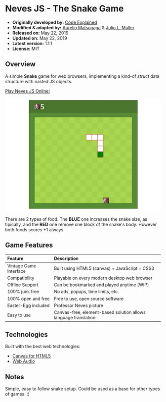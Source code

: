 
# Neves JS - The Snake Game

- **Originally developed by:** [Code Explained](https://github.com/CodeExplainedRepo/Snake-JavaScript)
- **Modified & adapted by:** [Aurelio Matsunaga](https://github.com/aureliomatsunaga) & [Julio L. Muller](https://github.com/juliolmuller)
- **Released on:** May 22, 2019
- **Updated on:** May 22, 2019
- **Latest version:** 1.1.1
- **License:** MIT

## Overview

A simple **Snake** game for web browsers, implementing a kind-of *struct* data structure with nasted JS objects.

[Play Neves JS Online!](https://snake.jjsolutions.net/)

![Neves JS - The Snake Game Screencap](img/game-overview.jpg)

There are 2 types of food. The **BLUE** one increases the snake size, as tipically, and the **RED** one remove one block of the snake's body. However both foods scores +1 always.

## Game Features

| Feature                | Description |
| :--------------------- | :---------- |
| Vintage Game Interface | Built using HTML5 (canvas) + JavaScript + CSS3
| Compatibility          | Playable on every modern desktop web browser
| Offline Support        | Can be bookmarked and played anytime (WIP)
| 100% junk free         | No ads, popups, time limits, etc.
| 100% open and free     | Free to use, open source software
| Easter-Egg included    | Professor Neves picture
| Easy to use            | Canvas-free, element-based solution allows language translation

## Technologies

Built with the best web technologies:

- [Canvas for HTML5](https://www.w3schools.com/html/html5_canvas.asp)
- [Web Audio](https://developer.mozilla.org/en-US/docs/Web/API/Web_Audio_API)

## Notes

Simple, easy to follow snake setup. Could be used as a base for other types of games. :)
